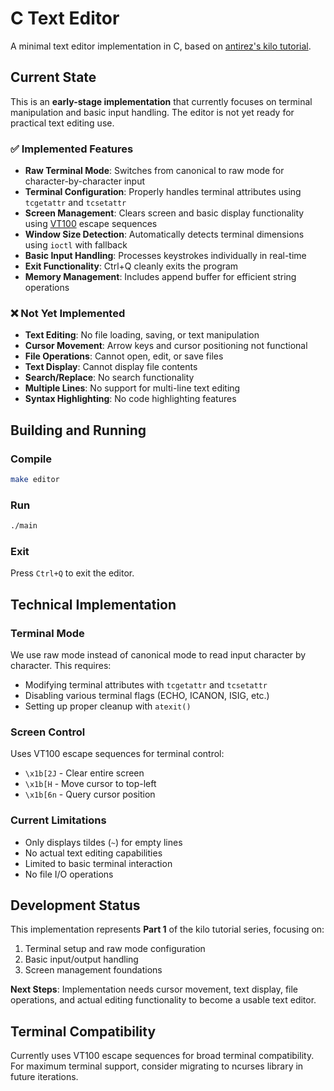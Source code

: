 # C Text Editor

A minimal text editor implementation in C, based on [antirez's kilo tutorial](http://antirez.com/news/108).

## Current State

This is an **early-stage implementation** that currently focuses on terminal manipulation and basic input handling. The editor is not yet ready for practical text editing use.

### ✅ Implemented Features

- **Raw Terminal Mode**: Switches from canonical to raw mode for character-by-character input
- **Terminal Configuration**: Properly handles terminal attributes using `tcgetattr` and `tcsetattr`
- **Screen Management**: Clears screen and basic display functionality using [VT100](https://vt100.net/docs/vt100-ug/chapter3.html) escape sequences
- **Window Size Detection**: Automatically detects terminal dimensions using `ioctl` with fallback
- **Basic Input Handling**: Processes keystrokes individually in real-time
- **Exit Functionality**: Ctrl+Q cleanly exits the program
- **Memory Management**: Includes append buffer for efficient string operations

### ❌ Not Yet Implemented

- **Text Editing**: No file loading, saving, or text manipulation
- **Cursor Movement**: Arrow keys and cursor positioning not functional
- **File Operations**: Cannot open, edit, or save files
- **Text Display**: Cannot display file contents
- **Search/Replace**: No search functionality
- **Multiple Lines**: No support for multi-line text editing
- **Syntax Highlighting**: No code highlighting features

## Building and Running

### Compile
```sh
make editor
```

### Run
```sh
./main
```

### Exit
Press `Ctrl+Q` to exit the editor.

## Technical Implementation

### Terminal Mode
We use raw mode instead of canonical mode to read input character by character. This requires:
- Modifying terminal attributes with `tcgetattr` and `tcsetattr`
- Disabling various terminal flags (ECHO, ICANON, ISIG, etc.)
- Setting up proper cleanup with `atexit()`

### Screen Control
Uses VT100 escape sequences for terminal control:
- `\x1b[2J` - Clear entire screen
- `\x1b[H` - Move cursor to top-left
- `\x1b[6n` - Query cursor position

### Current Limitations
- Only displays tildes (`~`) for empty lines
- No actual text editing capabilities
- Limited to basic terminal interaction
- No file I/O operations

## Development Status

This implementation represents **Part 1** of the kilo tutorial series, focusing on:
1. Terminal setup and raw mode configuration
2. Basic input/output handling
3. Screen management foundations

**Next Steps**: Implementation needs cursor movement, text display, file operations, and actual editing functionality to become a usable text editor.

## Terminal Compatibility

Currently uses VT100 escape sequences for broad terminal compatibility. For maximum terminal support, consider migrating to ncurses library in future iterations.

